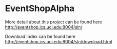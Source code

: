 EventShopAlpha
==============

More detail about this project can be found here http://eventshop.ics.uci.edu:8004/sln/

Download index can be found here http://eventshop.ics.uci.edu:8004/sln/download.html
